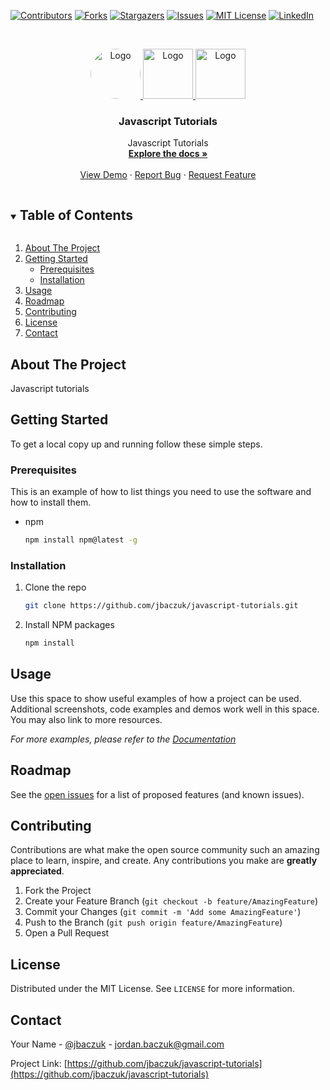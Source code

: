 <!--
*** Thanks for checking out the Best-README-Template. If you have a suggestion
*** that would make this better, please fork the repo and create a pull request
*** or simply open an issue with the tag "enhancement".
*** Thanks again! Now go create something AMAZING! :D
***
***
***
*** To avoid retyping too much info. Do a search and replace for the following:
*** jbaczuk, javascript-tutorials, jbaczuk, jordan.baczuk@gmail.com, Javascript Tutorials, Javascript Tutorials
-->

<!-- PROJECT SHIELDS -->
<!--
*** I'm using markdown "reference style" links for readability.
*** Reference links are enclosed in brackets [ ] instead of parentheses ( ).
*** See the bottom of this document for the declaration of the reference variables
*** for contributors-url, forks-url, etc. This is an optional, concise syntax you may use.
*** https://www.markdownguide.org/basic-syntax/#reference-style-links
-->

[![Contributors][contributors-shield]][contributors-url]
[![Forks][forks-shield]][forks-url]
[![Stargazers][stars-shield]][stars-url]
[![Issues][issues-shield]][issues-url]
[![MIT License][license-shield]][license-url]
[![LinkedIn][linkedin-shield]][linkedin-url]

<!-- PROJECT LOGO -->
<br />
<p align="center">
  <a href="https://linkedin.com/in/jbaczuk">
    <img src="https://media-exp1.licdn.com/dms/image/C4E03AQEEtnBj8Wl3zA/profile-displayphoto-shrink_800_800/0/1634488369615?e=1642636800&v=beta&t=nT705_8ymV-cjVkqJTLSN6fVIHvz-hgQtNoa2Jh89Wk" alt="Logo"  height="80" style="border-radius: 40px;">
    <img src="https://upload.wikimedia.org/wikipedia/commons/thumb/9/9e/Plus_symbol.svg/640px-Plus_symbol.svg.png" alt="Logo"  height="80">
  </a>

  <a href="https://www.ecma-international.org/publications-and-standards/standards/ecma-262/">
    <img src="https://www.freepnglogos.com/uploads/javascript-png/javascript-logo-transparent-logo-javascript-images-3.png" alt="Logo"  height="80">
  </a>

  <h3 align="center">Javascript Tutorials</h3>

  <p align="center">
    Javascript Tutorials
    <br />
    <a href="https://github.com/jbaczuk/javascript-tutorials"><strong>Explore the docs »</strong></a>
    <br />
    <br />
    <a href="https://github.com/jbaczuk/javascript-tutorials">View Demo</a>
    ·
    <a href="https://github.com/jbaczuk/javascript-tutorials/issues">Report Bug</a>
    ·
    <a href="https://github.com/jbaczuk/javascript-tutorials/issues">Request Feature</a>
  </p>
</p>

<!-- TABLE OF CONTENTS -->
<details open="open">
  <summary><h2 style="display: inline-block">Table of Contents</h2></summary>
  <ol>
    <li>
      <a href="#about-the-project">About The Project</a>
      <!-- <ul>
        <li><a href="#built-with">Built With</a></li>
      </ul> -->
    </li>
    <li>
      <a href="#getting-started">Getting Started</a>
      <ul>
        <li><a href="#prerequisites">Prerequisites</a></li>
        <li><a href="#installation">Installation</a></li>
      </ul>
    </li>
    <li><a href="#usage">Usage</a></li>
    <li><a href="#roadmap">Roadmap</a></li>
    <li><a href="#contributing">Contributing</a></li>
    <li><a href="#license">License</a></li>
    <li><a href="#contact">Contact</a></li>
    <!-- <li><a href="#acknowledgements">Acknowledgements</a></li> -->
  </ol>
</details>

<!-- ABOUT THE PROJECT -->

## About The Project

Javascript tutorials

<!-- [![Product Name Screen Shot][product-screenshot]](https://example.com) -->

<!-- ### Built With

- []()
- []()
- []() -->

<!-- GETTING STARTED -->

## Getting Started

To get a local copy up and running follow these simple steps.

### Prerequisites

This is an example of how to list things you need to use the software and how to install them.

- npm
  ```sh
  npm install npm@latest -g
  ```

### Installation

1. Clone the repo
   ```sh
   git clone https://github.com/jbaczuk/javascript-tutorials.git
   ```
2. Install NPM packages
   ```sh
   npm install
   ```

<!-- USAGE EXAMPLES -->

## Usage

Use this space to show useful examples of how a project can be used. Additional screenshots, code examples and demos work well in this space. You may also link to more resources.

_For more examples, please refer to the [Documentation](https://example.com)_

<!-- ROADMAP -->

## Roadmap

See the [open issues](https://github.com/jbaczuk/javascript-tutorials/issues) for a list of proposed features (and known issues).

<!-- CONTRIBUTING -->

## Contributing

Contributions are what make the open source community such an amazing place to learn, inspire, and create. Any contributions you make are **greatly appreciated**.

1. Fork the Project
2. Create your Feature Branch (`git checkout -b feature/AmazingFeature`)
3. Commit your Changes (`git commit -m 'Add some AmazingFeature'`)
4. Push to the Branch (`git push origin feature/AmazingFeature`)
5. Open a Pull Request

<!-- LICENSE -->

## License

Distributed under the MIT License. See `LICENSE` for more information.

<!-- CONTACT -->

## Contact

Your Name - [@jbaczuk](https://twitter.com/jbaczuk) - jordan.baczuk@gmail.com

Project Link: [https://github.com/jbaczuk/javascript-tutorials](https://github.com/jbaczuk/javascript-tutorials)

<!-- ACKNOWLEDGEMENTS -->
<!-- ## Acknowledgements

* []()
* []()
* []() -->

<!-- MARKDOWN LINKS & IMAGES -->
<!-- https://www.markdownguide.org/basic-syntax/#reference-style-links -->

[contributors-shield]: https://img.shields.io/github/contributors/jbaczuk/javascript-tutorials.svg?style=for-the-badge
[contributors-url]: https://github.com/jbaczuk/javascript-tutorials/graphs/contributors
[forks-shield]: https://img.shields.io/github/forks/jbaczuk/javascript-tutorials.svg?style=for-the-badge
[forks-url]: https://github.com/jbaczuk/javascript-tutorials/network/members
[stars-shield]: https://img.shields.io/github/stars/jbaczuk/javascript-tutorials.svg?style=for-the-badge
[stars-url]: https://github.com/jbaczuk/javascript-tutorials/stargazers
[issues-shield]: https://img.shields.io/github/issues/jbaczuk/javascript-tutorials.svg?style=for-the-badge
[issues-url]: https://github.com/jbaczuk/javascript-tutorials/issues
[license-shield]: https://img.shields.io/github/license/jbaczuk/javascript-tutorials.svg?style=for-the-badge
[license-url]: https://github.com/jbaczuk/javascript-tutorials/blob/master/LICENSE.txt
[linkedin-shield]: https://img.shields.io/badge/-LinkedIn-black.svg?style=for-the-badge&logo=linkedin&colorB=555
[linkedin-url]: https://linkedin.com/in/jbaczuk
